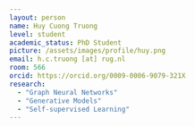 ```yaml
---
layout: person
name: Huy Cuong Truong
level: student
academic_status: PhD Student
picture: /assets/images/profile/huy.png
email: h.c.truong [at] rug.nl
room: 566
orcid: https://orcid.org/0009-0006-9079-321X
research:
  - "Graph Neural Networks"
  - "Generative Models"
  - "Self-supervised Learning"
---
```

